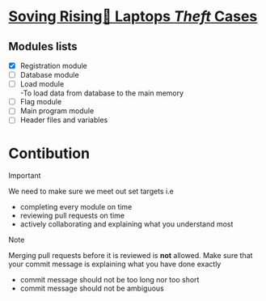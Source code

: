 # <ins>Soving Rising🚀 Laptops ***Theft*** Cases</ins></br>
## Modules lists</br>
- [X] Registration module</br>
- [ ] Database module</br>
- [ ] Load module</br>
     -To load data from database to the main memory</br>
- [ ] Flag module</br>
- [ ] Main program module</br>
- [ ] Header files and variables</br>
# Contibution</br>
> [!IMPORTANT]
> We need to make sure we meet out set targets i.e</br>
>   - completing every module on time
>   - reviewing pull requests on time
>   - actively collaborating and explaining what you understand most</br>

> [!NOTE]
> Merging pull requests before it is reviewed is **not** allowed. 
> Make sure that your commit message is explaining what you have done exactly</br>
>   - commit message should not be too long nor too short
>   - commit message should not be ambiguous 
